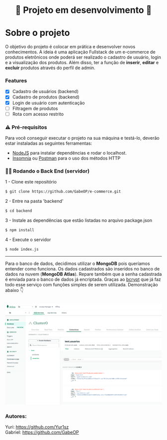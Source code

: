 <h1 align="center"> 🚧 Projeto em desenvolvimento 🚧</h1>

# Sobre o projeto

O objetivo do projeto é colocar em prática e desenvolver novos conhecimentos. A ideia é uma aplicação Fullstack de um e-commerce de produtos eletrônicos onde poderá ser realizado o cadastro de usuário, login e a visualização dos produtos. Além disso, ter a função de **inserir**, **editar** e **excluir** produtos através do perfil de admin.

### Features

- [x] Cadastro de usuários (backend)
- [x] Cadastro de produtos (backend)
- [x] Login de usuário com autenticação
- [ ] Filtragem de produtos
- [ ] Rota com acesso restrito

### ⚠ Pré-requisitos
Para você conseguir executar o projeto na sua máquina e testá-lo, deverão estar instaladas as seguintes ferramentas: <br>
- <a href="https://nodejs.org/en/">NodeJS</a> para instalar dependências e rodar o localhost.
- <a href="https://insomnia.rest/download">Insomnia</a> ou <a href="https://www.postman.com/">Postman</a> para o uso dos métodos HTTP
### 👩‍💻 Rodando o Back End (servidor)
1 - Clone este repositório
```sh
$ git clone https://github.com/GabeOP/e-commerce.git
```

2 - Entre na pasta 'backend'
```sh
$ cd backend
```

3 - Instale as dependências que estão listadas no arquivo package.json
```sh
$ npm install
```

4 - Execute o servidor
```sh
$ node index.js
```

---
Para o banco de dados, decidimos utilizar o **MongoDB** pois queríamos entender como funciona. Os dados cadastrados são inseridos no banco de dados na nuvem (**MongoDB Atlas**). Repare também que a senha cadastrada é enviada para o banco de dados já encriptada. Graças ao <a href="https://www.npmjs.com/package/bcrypt?activeTab=readme">bcrypt</a> que já faz todo esse serviço com funções simples de serem utilizada. Demonstração abaixo 👇

![Screenshot](./img/atlas.png)
---

### Autores:

Yuri: https://github.com/Yur1sz <br>
Gabriel: https://github.com/GabeOP
